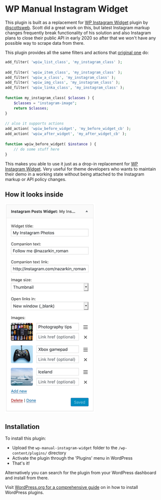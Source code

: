 # WP Manual Instagram Widget

This plugin is built as a replacement for [WP Instagram Widget](https://github.com/scottsweb/wp-instagram-widget/blob/master/readme.md) plugin by [@scottsweb](http://twitter.com/scottsweb).
Scott did a great work on this, but latest Instagram markup changes frequently break functionality of his solution and also Instagram plans to close their public API in early 2020
so after that we won't have any possible way to scrape data from there.

This plugin provides all the same filters and actions that [original one](https://github.com/scottsweb/wp-instagram-widget/blob/master/readme.md) do:

```php
add_filter( 'wpiw_list_class', 'my_instagram_class' );

add_filter( 'wpiw_item_class', 'my_instagram_class' );
add_filter( 'wpiw_a_class', 'my_instagram_class' );
add_filter( 'wpiw_img_class', 'my_instagram_class' );
add_filter( 'wpiw_linka_class', 'my_instagram_class' );

function my_instagram_class( $classes ) {
	$classes = "instagram-image";
	return $classes;
}

// also it supports actions
add_action( 'wpiw_before_widget', 'my_before_widget_cb' );
add_action( 'wpiw_after_widget', 'my_after_widget_cb' );

function wpiw_before_widget( $instance ) {
    // do some stuff here
}
```

This makes you able to use it just as a drop-in replacement for [WP Instagram Widget](https://github.com/scottsweb/wp-instagram-widget/blob/master/readme.md). Very useful for theme developers who wants to maintain their demo in a working state without being attached to the Instagram markup or API policy changes.

## How it looks inside

![WP Manual Instagram Widget](screenshot.png)

## Installation

To install this plugin:

* Upload the `wp-manual-instagram-widget` folder to the `/wp-content/plugins/` directory
* Activate the plugin through the 'Plugins' menu in WordPress
* That's it!

Alternatively you can search for the plugin from your WordPress dashboard and install from there.

Visit [WordPress.org for a comprehensive guide](http://codex.wordpress.org/Managing_Plugins#Manual_Plugin_Installation) on in how to install WordPress plugins.
